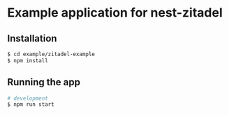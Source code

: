 # Example application for nest-zitadel

## Installation

```bash
$ cd example/zitadel-example
$ npm install
```

## Running the app

```bash
# development
$ npm run start
```

